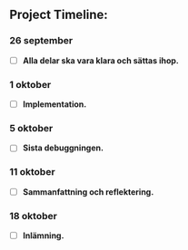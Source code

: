 ## Project Timeline:

### 26 september 
- [ ] **Alla delar ska vara klara och sättas ihop.**

### 1 oktober
- [ ] **Implementation.**

### 5 oktober
- [ ] **Sista debuggningen.**

### 11 oktober
- [ ] **Sammanfattning och reflektering.**

### 18 oktober
- [ ] **Inlämning.**

